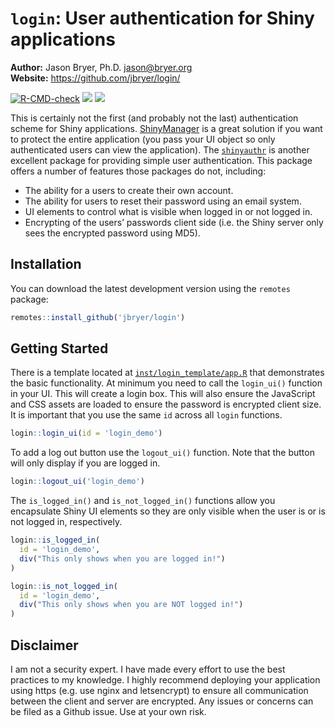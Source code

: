
# `login`: User authentication for Shiny applications

**Author:** Jason Bryer, Ph.D. <jason@bryer.org>  
**Website:** <https://github.com/jbryer/login/>

<!-- badges: start -->

[![R-CMD-check](https://github.com/jbryer/login/actions/workflows/R-CMD-check.yaml/badge.svg)](https://github.com/jbryer/login/actions/workflows/R-CMD-check.yaml)
[![](https://img.shields.io/badge/devel%20version-0.1.0-blue.svg)](https://github.com/jbryer/login)
[![](https://www.r-pkg.org/badges/version/login)](https://cran.r-project.org/package=login)
<!-- badges: end -->

This is certainly not the first (and probably not the last)
authentication scheme for Shiny applications.
[ShinyManager](https://datastorm-open.github.io/shinymanager/) is a
great solution if you want to protect the entire application (you pass
your UI object so only authenticated users can view the application).
The
[`shinyauthr`](https://github.com/PaulC91/shinyauthr?tab=readme-ov-file)
is another excellent package for providing simple user authentication.
This package offers a number of features those packages do not,
including:

- The ability for a users to create their own account.
- The ability for users to reset their password using an email system.
- UI elements to control what is visible when logged in or not logged
  in.
- Encrypting of the users’ passwords client side (i.e. the Shiny server
  only sees the encrypted password using MD5).

## Installation

You can download the latest development version using the `remotes`
package:

``` r
remotes::install_github('jbryer/login')
```

## Getting Started

There is a template located at
[`inst/login_template/app.R`](inst/login_template/app.R) that
demonstrates the basic functionality. At minimum you need to call the
`login_ui()` function in your UI. This will create a login box. This
will also ensure the JavaScript and CSS assets are loaded to ensure the
password is encrypted client size. It is important that you use the same
`id` across all `login` functions.

``` r
login::login_ui(id = 'login_demo')
```

To add a log out button use the `logout_ui()` function. Note that the
button will only display if you are logged in.

``` r
login::logout_ui('login_demo')
```

The `is_logged_in()` and `is_not_logged_in()` functions allow you
encapsulate Shiny UI elements so they are only visible when the user is
or is not logged in, respectively.

``` r
login::is_logged_in(
  id = 'login_demo',
  div("This only shows when you are logged in!")
)
```

``` r
login::is_not_logged_in(
  id = 'login_demo',
  div("This only shows when you are NOT logged in!")
)
```

## Disclaimer

I am not a security expert. I have made every effort to use the best
practices to my knowledge. I highly recommend deploying your application
using https (e.g. use nginx and letsencrypt) to ensure all communication
between the client and server are encrypted. Any issues or concerns can
be filed as a Github issue. Use at your own risk.
